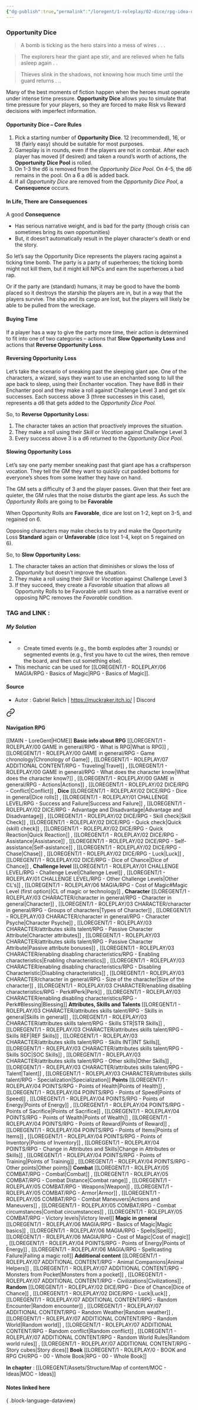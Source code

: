 ```yaml
---
{"dg-publish":true,"permalink":"/loregent/1-roleplay/02-dice/rpg-idea-opportunity-dice/"}
---
```


### Opportunity Dice

> A bomb is ticking as the hero stairs into a mess of wires . . .

>The explorers hear the giant ape stir, and are relieved when he falls asleep again . . 

>Thieves slink in the shadows, not knowing how much time until the guard returns . ..

Many of the best moments of fiction happen when the heroes must operate under intense time pressure. **Opportunity Dice** allows you to simulate that time pressure for your players, so they are forced to make Risk vs Reward decisions with imperfect information.

#### Opportunity Dice – Core Rules

1. Pick a starting number of **Opportunity Dice**. 12 (recommended), 16, or 18 (fairly easy) should be suitable for most purposes.  
2. Gameplay is in rounds, even if the players are not in combat. After each player has moved (if desired) and taken a round’s worth of actions, the **Opportunity Dice Pool** is rolled.
3. On 1-3 the d6 is removed from the _Opportunity Dice Pool_. On 4-5, the d6 remains in the pool. On a 6 a d6 is added back.
4. If all _Opportunity Dice_ are removed from the _Opportunity Dice Pool_, a **Consequence** occurs.   
#### In Life, There are Consequences

A good **Consequence**

- Has serious narrative weight, and is bad for the party (though crisis can sometimes bring its own opportunities)    
- But, it doesn’t automatically result in the player character's death or end the story.   

So let’s say the Opportunity Dice represents the players racing against a ticking time bomb. The party is a party of superheroes; the ticking bomb might not kill them, but it might kill NPCs and earn the superheroes a bad rap.

Or if the party are (standard) humans, it may be good to have the bomb placed so it destroys the starship the players are in, but in a way that the players survive. The ship and its cargo are lost, but the players will likely be able to be pulled from the wreckage.

#### Buying Time

If a player has a way to give the party more time, their action is determined to fit into one of two categories – actions that **Slow Opportunity Loss** and actions that **Reverse Opportunity Loss**.

#### Reversing Opportunity Loss

Let’s take the scenario of sneaking past the sleeping giant ape. One of the characters, a wizard, says they want to use an enchanted song to lull the ape back to sleep, using their Enchanter vocation. They have 8d6 in their Enchanter pool and they make a roll against Challenge Level 3 and get six successes. Each success above 3 (three successes in this case), represents a d6 that gets added to the _Opportunity Dice Pool._

So, to **Reverse Opportunity Loss:**

1. The character takes an action that proactively improves the situation.    
2. They make a roll using their _Skill_ or _Vocation_ against Challenge Level 3   
3. Every success above 3 is a d6 returned to the _Opportunity Dice Pool._ 

#### Slowing Opportunity Loss

Let’s say one party member sneaking past that giant ape has a craftsperson vocation. They tell the GM they want to quickly cut padded bottoms for everyone’s shoes from some leather they have on hand.

The GM sets a difficulty of 3 and the player passes. Given that their feet are quieter, the GM rules that the noise disturbs the giant ape less. As such the _Opportunity Rolls_ are going to be **Favorable**

When Opportunity Rolls are **Favorable**, dice are lost on 1-2, kept on 3-5, and regained on 6.

Opposing characters may make checks to try and make the Opportunity Loss **Standard** again or **Unfavorable** (dice lost 1-4, kept on 5 regained on 6).

So, to **Slow Opportunity Loss:**

1. The character takes an action that diminishes or slows the loss of _Opportunity_ but doesn’t improve the situation.    
2. They make a roll using their _Skill_ or _Vocation_ against Challenge Level 3   
3. If they succeed, they create a _Favorable_ situation that allows all Opportunity Rolls to be Favorable until such time as a narrative event or opposing NPC removes the _Favorable_ condition.

### TAG and LINK : 

##### My Solution
- - Create timed events (e.g., the bomb explodes after 3 rounds) or segmented events (e.g., first you have to cut the wires, then remove the board, and then cut something else).    
- This mechanic can be used for [[LOREGENT/1 - ROLEPLAY/06 MAGIA/RPG - Basics of Magic\|RPG - Basics of Magic]].

#### Source
- Autor : Gabriel Relich | https://muckraker.itch.io/  |  Discord
 

<div class="transclusion internal-embed is-loaded"><a class="markdown-embed-link" href="/loregent/assets/structure/navigation/nav-rpg/" aria-label="Open link"><svg xmlns="http://www.w3.org/2000/svg" width="24" height="24" viewBox="0 0 24 24" fill="none" stroke="currentColor" stroke-width="2" stroke-linecap="round" stroke-linejoin="round" class="svg-icon lucide-link"><path d="M10 13a5 5 0 0 0 7.54.54l3-3a5 5 0 0 0-7.07-7.07l-1.72 1.71"></path><path d="M14 11a5 5 0 0 0-7.54-.54l-3 3a5 5 0 0 0 7.07 7.07l1.71-1.71"></path></svg></a><div class="markdown-embed">




#### Navigation RPG
[[MAIN - LoreGent\|HOME]]
**Basic info about RPG**
[[LOREGENT/1 - ROLEPLAY/00 GAME in general/RPG - What is RPG\|What is RPG]] , [[LOREGENT/1 - ROLEPLAY/00 GAME in general/RPG - Game chronology\|Chronology of Game]] , [[LOREGENT/1 - ROLEPLAY/07 ADDITIONAL CONTENT/RPG - Traveling\|Travel]] , [[LOREGENT/1 - ROLEPLAY/00 GAME in general/RPG - What does the character know\|What does the character know?]] , [[LOREGENT/1 - ROLEPLAY/00 GAME in general/RPG - Actions\|Actions]] , [[LOREGENT/1 - ROLEPLAY/02 DICE/RPG - Conflict\|Conflict]] ,
**Dice**
[[LOREGENT/1 - ROLEPLAY/02 DICE/RPG - Dice in general\|Dice rolls]] , [[LOREGENT/1 - ROLEPLAY/01 CHALLENGE LEVEL/RPG - Success and Failure\|Success and Failure]] , [[LOREGENT/1 - ROLEPLAY/02 DICE/RPG - Advantage and Disadvantage\|Advantage and Disadvantage]] , [[LOREGENT/1 - ROLEPLAY/02 DICE/RPG - Skill check\|Skill Check]] , [[LOREGENT/1 - ROLEPLAY/02 DICE/RPG - Quick check\|Quick (skill) check]] , [[LOREGENT/1 - ROLEPLAY/02 DICE/RPG - Quick Reaction\|Quick Reaction]] , [[LOREGENT/1 - ROLEPLAY/02 DICE/RPG - Assistance\|Assistance]] , [[LOREGENT/1 - ROLEPLAY/02 DICE/RPG - Self-assistance\|Self-asistance]] , [[LOREGENT/1 - ROLEPLAY/02 DICE/RPG - Chase\|Chase]] , [[LOREGENT/1 - ROLEPLAY/02 DICE/RPG - Luck\|Luck]] , [[LOREGENT/1 - ROLEPLAY/02 DICE/RPG - Dice of Chance\|Dice of Chance]] ,
**Challenge level**
[[LOREGENT/1 - ROLEPLAY/01 CHALLENGE LEVEL/RPG - Challenge Level\|Challenge Level]] , [[LOREGENT/1 - ROLEPLAY/01 CHALLENGE LEVEL/RPG - Other Challenge Levels\|Other CL's]]  , [[LOREGENT/1 - ROLEPLAY/06 MAGIA/RPG - Cost of Magic#Magic Level (first option)\|CL of magic or technology]] , 
**Character**
[[LOREGENT/1 - ROLEPLAY/03 CHARACTER/character in general/RPG - Character in general\|Character]] , [[LOREGENT/1 - ROLEPLAY/03 CHARACTER/character in general/RPG - Groups of characters\|Types of Character]] , [[LOREGENT/1 - ROLEPLAY/03 CHARACTER/character in general/RPG - Character Psyche\|Character Psyche]] , [[LOREGENT/1 - ROLEPLAY/03 CHARACTER/attributes skills talent/RPG - Passive Character Attribute\|Character attributes]] , [[LOREGENT/1 - ROLEPLAY/03 CHARACTER/attributes skills talent/RPG - Passive Character Attribute\|Passive attribute bonuses]] , [[LOREGENT/1 - ROLEPLAY/03 CHARACTER/enabling disabling characteristics/RPG - Enabling characteristics\|Enabling characteristics]] , [[LOREGENT/1 - ROLEPLAY/03 CHARACTER/enabling disabling characteristics/RPG - Disabling Characteristic\|Disabling characteristics]] , [[LOREGENT/1 - ROLEPLAY/03 CHARACTER/character in general/RPG - Size of the character\|Size of the character]] , [[LOREGENT/1 - ROLEPLAY/03 CHARACTER/enabling disabling characteristics/RPG - Perk#Perk\|Perk]] , [[LOREGENT/1 - ROLEPLAY/03 CHARACTER/enabling disabling characteristics/RPG - Perk#Blessing\|Blessing]]
**Attributes, Skills and Talents**
[[LOREGENT/1 - ROLEPLAY/03 CHARACTER/attributes skills talent/RPG - Skills in general\|Skills in general]] , [[LOREGENT/1 - ROLEPLAY/03 CHARACTER/attributes skills talent/RPG - Skills STR\|STR Skills]] , [[LOREGENT/1 - ROLEPLAY/03 CHARACTER/attributes skills talent/RPG - Skills REF\|REF Skills]] , [[LOREGENT/1 - ROLEPLAY/03 CHARACTER/attributes skills talent/RPG - Skills INT\|INT Skills]], [[LOREGENT/1 - ROLEPLAY/03 CHARACTER/attributes skills talent/RPG - Skills SOC\|SOC Skills]] , [[LOREGENT/1 - ROLEPLAY/03 CHARACTER/attributes skills talent/RPG - Other skills\|Other Skills]] , [[LOREGENT/1 - ROLEPLAY/03 CHARACTER/attributes skills talent/RPG - Talent\|Talent]] , [[LOREGENT/1 - ROLEPLAY/03 CHARACTER/attributes skills talent/RPG - Specialization\|Specialization]]
**Points**
[[LOREGENT/1 - ROLEPLAY/04 POINTS/RPG - Points of Health\|Points of Health]] , [[LOREGENT/1 - ROLEPLAY/04 POINTS/RPG - Points of Speed\|Points of Speed]] , [[LOREGENT/1 - ROLEPLAY/04 POINTS/RPG - Points of Energy\|Points of Energy]] , [[LOREGENT/1 - ROLEPLAY/04 POINTS/RPG - Points of Sacrifice\|Points of Sacrifice]] , [[LOREGENT/1 - ROLEPLAY/04 POINTS/RPG - Points of Wealth\|Points of Wealth]] , [[LOREGENT/1 - ROLEPLAY/04 POINTS/RPG - Points of Reward\|Points of Reward]] , [[LOREGENT/1 - ROLEPLAY/04 POINTS/RPG - Points of Items\|Points of Items]] , [[LOREGENT/1 - ROLEPLAY/04 POINTS/RPG - Points of Inventory\|Points of Inventory]] , [[LOREGENT/1 - ROLEPLAY/04 POINTS/RPG - Change in Attributes and Skills\|Change in Attributes or Skills]] , [[LOREGENT/1 - ROLEPLAY/04 POINTS/RPG - Points of Training\|Points of Training]] , [[LOREGENT/1 - ROLEPLAY/04 POINTS/RPG - Other points\|Other points]]
**Combat**
[[LOREGENT/1 - ROLEPLAY/05 COMBAT/RPG - Combat\|Combat]] , [[LOREGENT/1 - ROLEPLAY/05 COMBAT/RPG - Combat Distance\|Combat range]] , [[LOREGENT/1 - ROLEPLAY/05 COMBAT/RPG - Weapons\|Weapon]] , [[LOREGENT/1 - ROLEPLAY/05 COMBAT/RPG - Armor\|Armor]] , [[LOREGENT/1 - ROLEPLAY/05 COMBAT/RPG - Combat Maneuvers\|Actions and Maneuvers]] , [[LOREGENT/1 - ROLEPLAY/05 COMBAT/RPG - Combat circumstances\|Combat circumstances]] , [[LOREGENT/1 - ROLEPLAY/05 COMBAT/RPG - Victory levels\|Victory level]]
**Magic in general**
[[LOREGENT/1 - ROLEPLAY/06 MAGIA/RPG - Basics of Magic\|Magic basics]] , [[LOREGENT/1 - ROLEPLAY/06 MAGIA/RPG - Spells\|Spell]] , [[LOREGENT/1 - ROLEPLAY/06 MAGIA/RPG - Cost of Magic\|Cost of magic]] , [[LOREGENT/1 - ROLEPLAY/04 POINTS/RPG - Points of Energy\|Points of Energy]] , [[LOREGENT/1 - ROLEPLAY/06 MAGIA/RPG - Spellcasting Failure\|Failing a magic roll]]
**Additional content**
[[LOREGENT/1 - ROLEPLAY/07 ADDITIONAL CONTENT/RPG - Animal Companions\|Animal Helpers]] , [[LOREGENT/1 - ROLEPLAY/07 ADDITIONAL CONTENT/RPG - Monsters from Pocket\|Monsters from a pocket]] , [[LOREGENT/1 - ROLEPLAY/07 ADDITIONAL CONTENT/RPG - Civilizations\|Civilizations]] , 
**Random**
[[LOREGENT/1 - ROLEPLAY/02 DICE/RPG - Dice of Chance\|Dice of Chance]] , [[LOREGENT/1 - ROLEPLAY/02 DICE/RPG - Luck\|Luck]] , [[LOREGENT/1 - ROLEPLAY/07 ADDITIONAL CONTENT/RPG - Random Encounter\|Random encounter]] , [[LOREGENT/1 - ROLEPLAY/07 ADDITIONAL CONTENT/RPG - Random Weather\|Random weather]] , [[LOREGENT/1 - ROLEPLAY/07 ADDITIONAL CONTENT/RPG - Random World\|Random world]] , [[LOREGENT/1 - ROLEPLAY/07 ADDITIONAL CONTENT/RPG - Random conflict\|Random conflict]] , [[LOREGENT/1 - ROLEPLAY/07 ADDITIONAL CONTENT/RPG - Random World Rules\|Random world rules]] , [[LOREGENT/1 - ROLEPLAY/07 ADDITIONAL CONTENT/RPG - Story cubes\|Story dices]]
**Book**
[[LOREGENT/1 - ROLEPLAY/0 - BOOK and RPG CH/RPG - 00 - Whole Book\|RPG - 00 - Whole Book]]

</div></div>


**In chapter** : [[LOREGENT/Assets/Structure/Map of content/MOC - Ideas\|MOC - Ideas]]

#### Notes linked here

{ .block-language-dataview}


